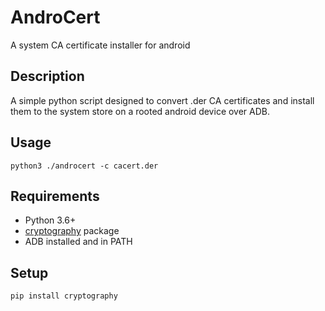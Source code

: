 # AndroCert
A system CA certificate installer for android
## Description
A simple python script designed to convert .der CA certificates and install them to the system store on a rooted android device over ADB.

## Usage
```
python3 ./androcert -c cacert.der
```
## Requirements
* Python 3.6+
* [cryptography](https://pypi.org/project/cryptography/) package
* ADB installed and in PATH

## Setup
```
pip install cryptography
```
